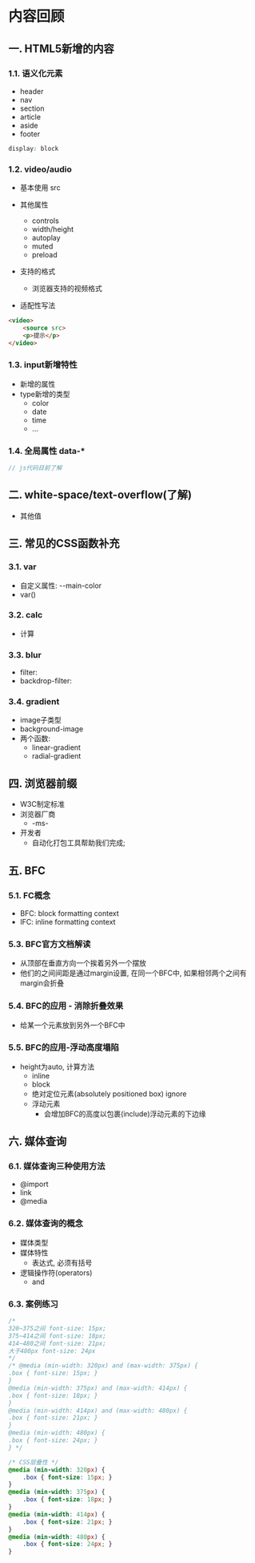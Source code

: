 # 内容回顾

## 一. HTML5新增的内容

### 1.1. 语义化元素

* header
* nav
* section
* article
* aside
* footer

```css
display: block
```



### 1.2. video/audio

* 基本使用 src
* 其他属性
  * controls
  * width/height
  * autoplay
  * muted
  * preload

* 支持的格式
  * 浏览器支持的视频格式
* 适配性写法

```html
<video>
	<source src>
    <p>提示</p>
</video>
```





### 1.3. input新增特性

* 新增的属性
* type新增的类型
  * color
  * date
  * time
  * ...



### 1.4. 全局属性 data-*

```js
// js代码目前了解
```



## 二. white-space/text-overflow(了解)

* 其他值





## 三. 常见的CSS函数补充

### 3.1. var

* 自定义属性: --main-color
* var()



### 3.2. calc

* 计算



### 3.3. blur

* filter:
* backdrop-filter: 



### 3.4. gradient

* image子类型
* background-image
* 两个函数:
  * linear-gradient
  * radial-gradient



## 四. 浏览器前缀

* W3C制定标准
* 浏览器厂商
  * -ms-
* 开发者
  * 自动化打包工具帮助我们完成;



## 五. BFC

### 5.1. FC概念

* BFC: block formatting context
* IFC: inline formatting context



### 5.3. BFC官方文档解读

* 从顶部在垂直方向一个挨着另外一个摆放
* 他们的之间间距是通过margin设置, 在同一个BFC中, 如果相邻两个之间有margin会折叠



### 5.4. BFC的应用 - 消除折叠效果

* 给某一个元素放到另外一个BFC中



### 5.5. BFC的应用-浮动高度塌陷

* height为auto, 计算方法
  * inline
  * block
  * 绝对定位元素(absolutely positioned box) ignore
  * 浮动元素
    * 会增加BFC的高度以包裹(include)浮动元素的下边缘



## 六. 媒体查询

### 6.1. 媒体查询三种使用方法

* @import
* link
* @media



### 6.2. 媒体查询的概念

* 媒体类型
* 媒体特性
  * 表达式, 必须有括号
* 逻辑操作符(operators)
  * and



### 6.3. 案例练习

```css
/* 
320~375之间 font-size: 15px;
375~414之间 font-size: 18px;
414~480之间 font-size: 21px;
大于480px font-size: 24px
*/
/* @media (min-width: 320px) and (max-width: 375px) {
.box { font-size: 15px; }
}
@media (min-width: 375px) and (max-width: 414px) {
.box { font-size: 18px; }
}
@media (min-width: 414px) and (max-width: 480px) {
.box { font-size: 21px; }
}
@media (min-width: 480px) {
.box { font-size: 24px; }
} */

/* CSS层叠性 */
@media (min-width: 320px) {
    .box { font-size: 15px; }
}
@media (min-width: 375px) {
    .box { font-size: 18px; }
}
@media (min-width: 414px) {
    .box { font-size: 21px; }
}
@media (min-width: 480px) {
    .box { font-size: 24px; }
}
```







